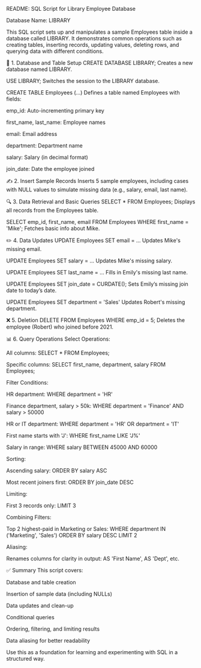 README: SQL Script for Library Employee Database

Database Name: LIBRARY

This SQL script sets up and manipulates a sample Employees table inside a database called LIBRARY. It demonstrates common operations such as creating tables, inserting records, updating values, deleting rows, and querying data with different conditions.

📁 1. Database and Table Setup
CREATE DATABASE LIBRARY;
Creates a new database named LIBRARY.

USE LIBRARY;
Switches the session to the LIBRARY database.

CREATE TABLE Employees (...)
Defines a table named Employees with fields:

emp_id: Auto-incrementing primary key

first_name, last_name: Employee names

email: Email address

department: Department name

salary: Salary (in decimal format)

join_date: Date the employee joined

✍️ 2. Insert Sample Records
Inserts 5 sample employees, including cases with NULL values to simulate missing data (e.g., salary, email, last name).

🔍 3. Data Retrieval and Basic Queries
SELECT * FROM Employees;
Displays all records from the Employees table.

SELECT emp_id, first_name, email FROM Employees WHERE first_name = 'Mike';
Fetches basic info about Mike.

✏️ 4. Data Updates
UPDATE Employees SET email = ...
Updates Mike's missing email.

UPDATE Employees SET salary = ...
Updates Mike's missing salary.

UPDATE Employees SET last_name = ...
Fills in Emily's missing last name.

UPDATE Employees SET join_date = CURDATE();
Sets Emily’s missing join date to today’s date.

UPDATE Employees SET department = 'Sales'
Updates Robert's missing department.

❌ 5. Deletion
DELETE FROM Employees WHERE emp_id = 5;
Deletes the employee (Robert) who joined before 2021.

📊 6. Query Operations
Select Operations:

All columns:
SELECT * FROM Employees;

Specific columns:
SELECT first_name, department, salary FROM Employees;

Filter Conditions:

HR department:
WHERE department = 'HR'

Finance department, salary > 50k:
WHERE department = 'Finance' AND salary > 50000

HR or IT department:
WHERE department = 'HR' OR department = 'IT'

First name starts with 'J':
WHERE first_name LIKE 'J%'

Salary in range:
WHERE salary BETWEEN 45000 AND 60000

Sorting:

Ascending salary:
ORDER BY salary ASC

Most recent joiners first:
ORDER BY join_date DESC

Limiting:

First 3 records only:
LIMIT 3

Combining Filters:

Top 2 highest-paid in Marketing or Sales:
WHERE department IN ('Marketing', 'Sales') ORDER BY salary DESC LIMIT 2

Aliasing:

Renames columns for clarity in output:
AS 'First Name', AS 'Dept', etc.

✅ Summary
This script covers:

Database and table creation

Insertion of sample data (including NULLs)

Data updates and clean-up

Conditional queries

Ordering, filtering, and limiting results

Data aliasing for better readability

Use this as a foundation for learning and experimenting with SQL in a structured way.
